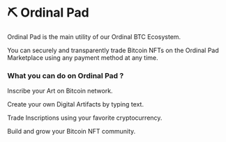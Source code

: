 # ⛏ Ordinal Pad

Ordinal Pad is the main utility of our Ordinal BTC Ecosystem.

You can securely and transparently trade Bitcoin NFTs on the Ordinal Pad Marketplace using any payment method at any time.

### What you can do on Ordinal Pad ?

Inscribe your Art on Bitcoin network.

Create your own Digital Artifacts by typing text.

Trade Inscriptions using your favorite cryptocurrency.

Build and grow your Bitcoin NFT community.

